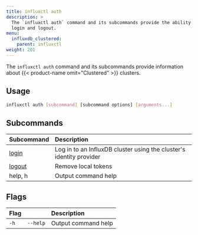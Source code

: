 ```yaml
---
title: influxctl auth
description: >
  The `influxctl auth` command and its subcommands provide the ability to
  login and logout.
menu:
  influxdb_clustered:
    parent: influxctl
weight: 201
---
```


The `influxctl auth` command and its subcommands provide information about
{{< product-name omit="Clustered" >}} clusters.

## Usage

```sh
influxctl auth [subcommand] [subcommand options] [arguments...]
```

## Subcommands

| Subcommand                                                         | Description                     |
| :----------------------------------------------------------------- | :------------------------------ |
| [login](/influxdb/clustered/reference/cli/influxctl/auth/login/)   | Log in to an InfluxDB cluster using the cluster's identity provider |
| [logout](/influxdb/clustered/reference/cli/influxctl/auth/logout/) | Remove local tokens             |
| help, h                                                            | Output command help             |

## Flags

| Flag |          | Description         |
| :--- | :------- | :------------------ |
| `-h` | `--help` | Output command help |
